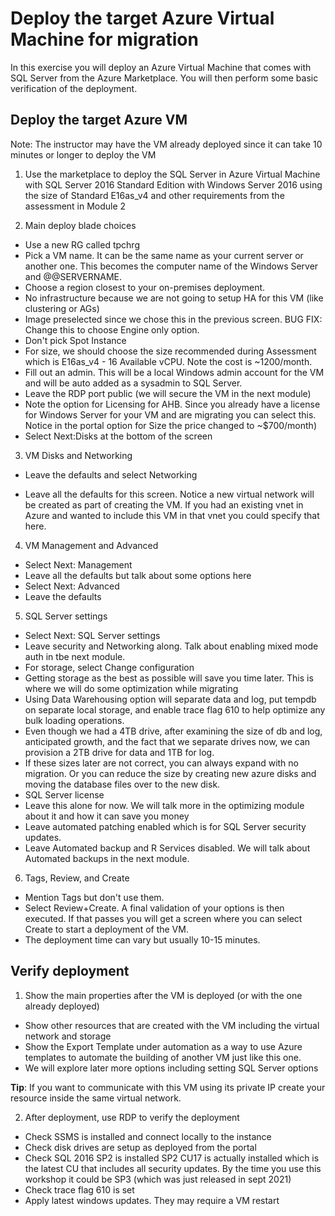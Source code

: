 # Deploy the target Azure Virtual Machine for migration

In this exercise you will deploy an Azure Virtual Machine that comes with SQL Server from the Azure Marketplace. You will then perform some basic verification of the deployment.

## Deploy the target Azure VM

Note: The instructor may have the VM already deployed since it can take 10 minutes or longer to deploy the VM

1. Use the marketplace to deploy the SQL Server in Azure Virtual Machine with SQL Server 2016 Standard Edition with Windows Server 2016 using the size of Standard E16as_v4 and other requirements from the assessment in Module 2

2.  Main deploy blade choices

- Use a new RG called tpchrg
- Pick a VM name. It can be the same name as your current server or another one. This becomes the computer name of the Windows Server and @@SERVERNAME.
- Choose a region closest to your on-premises deployment.
- No infrastructure because we are not going to setup HA for this VM (like clustering or AGs)
- Image preselected since we chose this in the previous screen. BUG FIX: Change this to choose Engine only option.
- Don't pick Spot Instance
- For size, we should choose the size recommended during Assessment which is E16as_v4 - 16 Available vCPU. Note the cost is ~1200/month.
- Fill out an admin. This will be a local Windows admin account for the VM and will be auto added as a sysadmin to SQL Server.
- Leave the RDP port public (we will secure the VM in the next module)
- Note the option for Licensing for AHB. Since you already have a license for Windows Server for your VM and are migrating you can select this. Notice in the portal option for Size the price changed to ~$700/month)
- Select Next:Disks at the bottom of the screen

3. VM Disks and Networking

- Leave the defaults and select Networking

- Leave all the defaults for this screen. Notice a new virtual network will be created as part of creating the VM. If you had an existing vnet in Azure and wanted to include this VM in that vnet you could specify that here.

4. VM Management and Advanced

- Select Next: Management
- Leave all the defaults but talk about some options here
- Select Next: Advanced
- Leave the defaults

5. SQL Server settings

- Select Next: SQL Server settings
- Leave security and Networking along. Talk about enabling mixed mode auth in tbe next module.
- For storage, select Change configuration
- Getting storage as the best as possible will save you time later. This is where we will do some optimization while migrating
- Using Data Warehousing option will separate data and log, put tempdb on separate local storage, and enable trace flag 610 to help optimize any bulk loading operations.
- Even though we had a 4TB drive, after examining the size of db and log, anticipated growth, and the fact that we separate drives now, we can provision a 2TB drive for data and 1TB for log.
- If these sizes later are not correct, you can always expand with no migration. Or you can reduce the size by creating new azure disks and moving the database files over to the new disk.
- SQL Server license
- Leave this alone for now. We will talk more in the optimizing module about it and how it can save you money
- Leave automated patching enabled which is for SQL Server security updates.
- Leave Automated backup and R Services disabled. We will talk about Automated backups in the next module.

6. Tags, Review, and Create

- Mention Tags but don't use them.
- Select Review+Create. A final validation of your options is then executed. If that passes you will get a screen where you can select Create to start a deployment of the VM.
- The deployment time can vary but usually 10-15 minutes.

## Verify deployment

1. Show the main properties after the VM is deployed (or with the one already deployed)

- Show other resources that are created with the VM including the virtual network and storage
- Show the Export Template under automation as a way to use Azure templates to automate the building of another VM just like this one.
- We will explore later more options including setting SQL Server options

**Tip**: If you want to communicate with this VM using its private IP create your resource inside the same virtual network.

2. After deployment, use RDP to verify the deployment
 
- Check SSMS is installed and connect locally to the instance
- Check disk drives are setup as deployed from the portal
- Check SQL 2016 SP2 is installed SP2 CU17 is actually installed which is the latest CU that includes all security updates. By the time you use this workshop it could be SP3 (which was just released in sept 2021)
- Check trace flag 610 is set
- Apply latest windows updates. They may require a VM restart